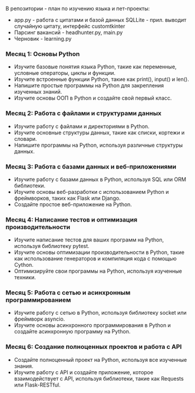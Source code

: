 В репозитории - план по изучению языка и пет-проекты:  
- app.py - работа с цитатами и базой данных SQLLite - прил. выводит случайную цитату, интерфейс customtkinter  
- Парсинг вакансий - headhunter.py, main.py  
- Черновик - learning.py

### Месяц 1: Основы Python

- Изучите базовые понятия языка Python, такие как переменные, условные операторы, циклы и функции.
- Изучите встроенные функции Python, такие как print(), input() и len().
- Напишите простые программы на Python для закрепления изученных знаний.
- Изучите основы ООП в Python и создайте свой первый класс.

### Месяц 2: Работа с файлами и структурами данных

- Изучите работу с файлами и директориями в Python.
- Изучите основные структуры данных, такие как списки, кортежи и словари.
- Напишите программы на Python, используя различные структуры данных.

### Месяц 3: Работа с базами данных и веб-приложениями

- Изучите работу с базами данных в Python, используя SQL или ORM библиотеки.
- Изучите основы веб-разработки с использованием Python и фреймворков, таких как Flask или Django.
- Создайте простое веб-приложение на Python.

### Месяц 4: Написание тестов и оптимизация производительности

- Изучите написание тестов для ваших программ на Python, используя библиотеку pytest.
- Изучите основы оптимизации производительности в Python, такие как использование генераторов и компиляция кода с помощью Cython.
- Оптимизируйте свои программы на Python, используя изученные техники.

### Месяц 5: Работа с сетью и асинхронным программированием

- Изучите работу с сетью в Python, используя библиотеку socket или фреймворк asyncio.
- Изучите основы асинхронного программирования в Python и создайте асинхронную программу на Python.

### Месяц 6: Создание полноценных проектов и работа с API

- Создайте полноценный проект на Python, используя все изученные знания.
- Изучите работу с API и создайте приложение, которое взаимодействует с API, используя библиотеки, такие как Requests или Flask-RESTful.